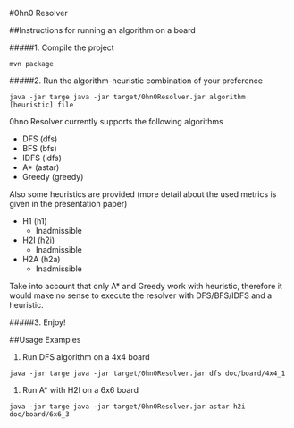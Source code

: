 #0hn0 Resolver

##Instructions for running an algorithm on a board

#####1. Compile the project

```shell
mvn package
```

#####2. Run the algorithm-heuristic combination of your preference

```
java -jar targe java -jar target/0hn0Resolver.jar algorithm [heuristic] file
```

0hno Resolver currently supports the following algorithms

* DFS (dfs)
* BFS (bfs)
* IDFS (idfs)
* A* (astar)
* Greedy (greedy)

Also some heuristics are provided (more detail about the used metrics is given in the presentation paper)

* H1 (h1)
	+ Inadmissible
* H2I (h2i)
	+ Inadmissible
* H2A (h2a)
	+ Inadmissible

Take into account that only A* and Greedy work with heuristic, therefore it would make no sense to execute the resolver with DFS/BFS/IDFS and a heuristic.

#####3. Enjoy!

##Usage Examples 

1. Run DFS algorithm on a 4x4 board

```
java -jar targe java -jar target/0hn0Resolver.jar dfs doc/board/4x4_1
```

1. Run A* with H2I on a 6x6 board

```
java -jar targe java -jar target/0hn0Resolver.jar astar h2i doc/board/6x6_3
```



